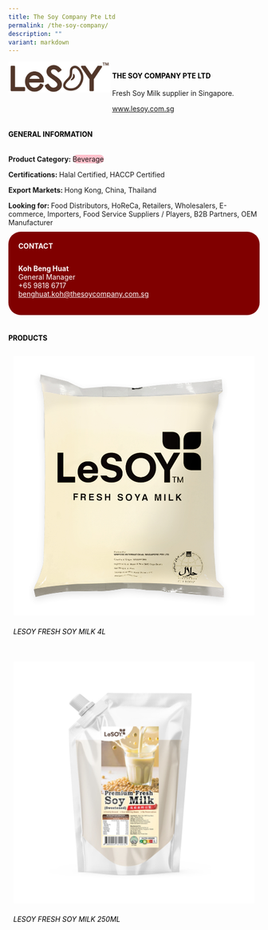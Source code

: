 ```yaml
---
title: The Soy Company Pte Ltd
permalink: /the-soy-company/
description: ""
variant: markdown
---
```

<div class="flex-paragraph">
	<div style="display: flex; flex-wrap: wrap;" class="flex-container">
		<div style="flex: 1 1 40%; display: block;" class="card sgds">
			<img src="/images/The%20Soy%20Company/the_soy_company_logo.png">
		</div>
		<div style="flex: 1 1 58%; display: block; margin-left: 3px" class="card-sgds">
			<h4 style="text-transform: uppercase; color: black;"><b>The Soy Company Pte Ltd</b></h4>
			<p>Fresh Soy Milk supplier in Singapore.</p>
			<p><a target="_blank" href="https://www.lesoy.com.sg">www.lesoy.com.sg</a></p>
		</div>
	</div>
</div>

<h4 style="text-transform: uppercase; color: black;">
	<b>General Information</b>
</h4>
<div style="display: flex; flex-wrap: wrap;" class="flex-container">
	<div style="flex: 1 1 65%; display: block; align-self: stretch" class="card sgds">
		<div class="flex-paragraph">
			<p>
				<b>Product Category: </b>
				<span style="background-color: pink; border-radius: 10px;">Beverage</span>
			</p>
			<p>
				<b>Certifications: </b>Halal Certified, HACCP Certified
			</p>
			<p>
				<b>Export Markets: </b>Hong Kong, China, Thailand
			</p>
			<p style="margin-bottom: 10px;">
				<b>Looking for: </b>Food Distributors, HoReCa, Retailers, Wholesalers, E-commerce, Importers, Food Service Suppliers / Players, B2B Partners, OEM Manufacturer
			</p>
		</div>
	</div>
	<div style="flex: 1 1 35%; padding: 10px; display: block; background-color: maroon; border-radius: 25px; align-self: center;" class="card sgds">
		<h4 style="color: white; margin-top: 10px; margin-left: 10px;">CONTACT</h4>
		<div class="flex-paragraph">
			<p style="padding: 10px; color: white;">
				<b>Koh Beng Huat</b>
				<br>General Manager<br>+65 9818 6717<br>
				<a style="color: white;" href="mailto:benghuat.koh@thesoycompany.com.sg">benghuat.koh@thesoycompany.com.sg</a>
			</p>
		</div>
	</div>
</div>
<br>
<h4 style="text-transform: uppercase; color: black;">
	<b>Products</b>
</h4>
<div style="display: flex; flex-wrap: wrap;">
	<div style="flex: 1 1 47%; margin: 10px; display: block;" class="card sgds">
		<div style="display: block;" class="flex-image">
			<img src="/images/The%20Soy%20Company/the_soy_company_product_01.jpg">
		</div>
		<div class="flex-paragraph">
			<h6 style="text-transform: uppercase; color: black;">LeSOY Fresh Soy Milk 4L</h6>
		</div>
	</div>
	<div style="flex: 1 1 47%; margin: 10px; display: block;" class="card sgds">
		<div style="display: block;" class="flex-image">
			<img src="/images/The%20Soy%20Company/the_soy_company_product_02.jpg">
		</div>
		<div class="flex-paragraph">
			<h6 style="text-transform: uppercase; color: black;">LeSOY Fresh Soy Milk 250ml</h6>
		</div>
	</div>
</div>
